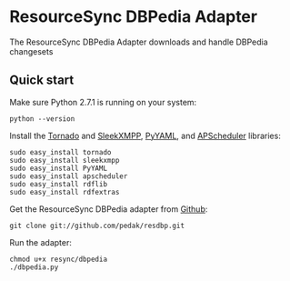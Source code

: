 # ResourceSync DBPedia Adapter

The ResourceSync DBPedia Adapter downloads and handle DBPedia changesets


## Quick start

Make sure Python 2.7.1 is running on your system:

    python --version

Install the [Tornado](http://www.tornadoweb.org/) and [SleekXMPP](https://github.com/fritzy/SleekXMPP), [PyYAML](http://pyyaml.org/), and [APScheduler](http://packages.python.org/APScheduler/) libraries:

    sudo easy_install tornado
    sudo easy_install sleekxmpp    
    sudo easy_install PyYAML
    sudo easy_install apscheduler
    sudo easy_install rdflib
    sudo easy_install rdfextras
    
Get the ResourceSync DBPedia adapter from [Github](http://www.github.com/pedak/resdb):

    git clone git://github.com/pedak/resdbp.git
    
Run the adapter:
    
    chmod u+x resync/dbpedia
    ./dbpedia.py
